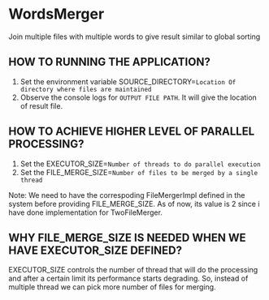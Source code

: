 # WordsMerger
Join multiple files with multiple words to give result similar to global sorting


HOW TO RUNNING THE APPLICATION?
------------------------------
1. Set the environment variable SOURCE_DIRECTORY=`Location Of directory where files are maintained`
2. Observe the console logs for `OUTPUT FILE PATH`. It will give the location of result file.

HOW TO ACHIEVE HIGHER LEVEL OF PARALLEL PROCESSING?
---------------------------------------------------
1. Set the EXECUTOR_SIZE=`Number of threads to do parallel execution`
2. Set the FILE_MERGE_SIZE=`Number of files to be merged by a single thread`

Note: We need to have the correspoding FileMergerImpl defined in the system before providing FILE_MERGE_SIZE. As of now, its value is 2 since i have done implementation for TwoFileMerger.


WHY FILE_MERGE_SIZE IS NEEDED WHEN WE HAVE EXECUTOR_SIZE DEFINED?
-----------------------------------------------------------------
EXECUTOR_SIZE controls the number of thread that will do the processing and after a certain limit its performance starts
degrading. So, instead of multiple thread we can pick more number of files for merging.
